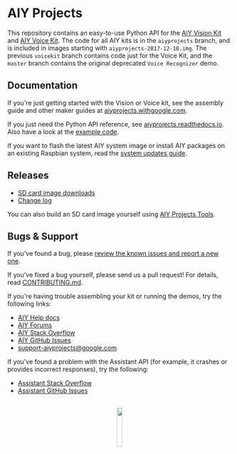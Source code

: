 # AIY Projects

This repository contains an easy-to-use Python API for the [AIY Vision Kit][aiy-vision]
and [AIY Voice Kit][aiy-voice]. The code for all AIY kits is in the `aiyprojects` branch,
and is included in images starting with `aiyprojects-2017-12-18.img`.
The previous `voicekit` branch contains code just for the Voice Kit, and the
`master` branch contains the original deprecated `Voice Recognizer` demo.

## Documentation

If you're just getting started with the Vision or Voice kit, see the
assembly guide and other maker guides at [aiyprojects.withgoogle.com].

If you just need the Python API reference, see [aiyprojects.readthedocs.io].
Also have a look at the [example code][aiy-github-examples].

If you want to flash the latest AIY system image or install AIY packages on an existing
Raspbian system, read the [system updates guide][HACKING.md].

## Releases

* [SD card image downloads][downloads]
* [Change log][changelog]

You can also build an SD card image yourself using [AIY Projects Tools][aiy-projects-tools].

## Bugs & Support

If you've found a bug, please [review the known issues and report a new one][aiy-github-issues].

If you've fixed a bug yourself, please send us a pull request!
For details, read [CONTRIBUTING.md].

If you're having trouble assembling your kit or running the demos, try the following links:

* [AIY Help docs][help-docs]
* [AIY Forums][aiy-forums]
* [AIY Stack Overflow][aiy-stack-overflow]
* [AIY GitHub Issues][aiy-github-issues]
* support-aiyprojects@google.com

If you've found a problem with the Assistant API (for example, it crashes
or provides incorrect responses), try the following:

* [Assistant Stack Overflow][assistant-stack-overflow]
* [Assistant GitHub Issues][assistant-github-issues]

##

<p align="center">
  <img width="15%" src="https://aiyprojects.withgoogle.com/static/images/icons/aiy-circular-logo.svg">
</p>

[HACKING.md]: HACKING.md
[CONTRIBUTING.md]: CONTRIBUTING.md
[downloads]: https://github.com/google/aiyprojects-raspbian/releases
[changelog]: CHANGES.md

[aiy-projects-tools]: https://github.com/google/aiyprojects-raspbian-tools
[aiyprojects.withgoogle.com]: https://aiyprojects.withgoogle.com
[aiyprojects.readthedocs.io]: https://aiyprojects.readthedocs.io
[aiy-vision]: https://aiyprojects.withgoogle.com/vision/
[aiy-voice]: https://aiyprojects.withgoogle.com/voice/

[help-docs]: https://aiyprojects.withgoogle.com/help
[aiy-forums]: https://www.raspberrypi.org/forums/viewforum.php?f=114
[aiy-stack-overflow]: https://stackoverflow.com/questions/tagged/google-aiy
[aiy-github-issues]: https://github.com/google/aiyprojects-raspbian/issues
[aiy-github-examples]: https://github.com/google/aiyprojects-raspbian/tree/aiyprojects/src/examples

[assistant-stack-overflow]: https://stackoverflow.com/questions/tagged/google-assistant-sdk
[assistant-github-issues]: https://github.com/googlesamples/assistant-sdk-python/issues

